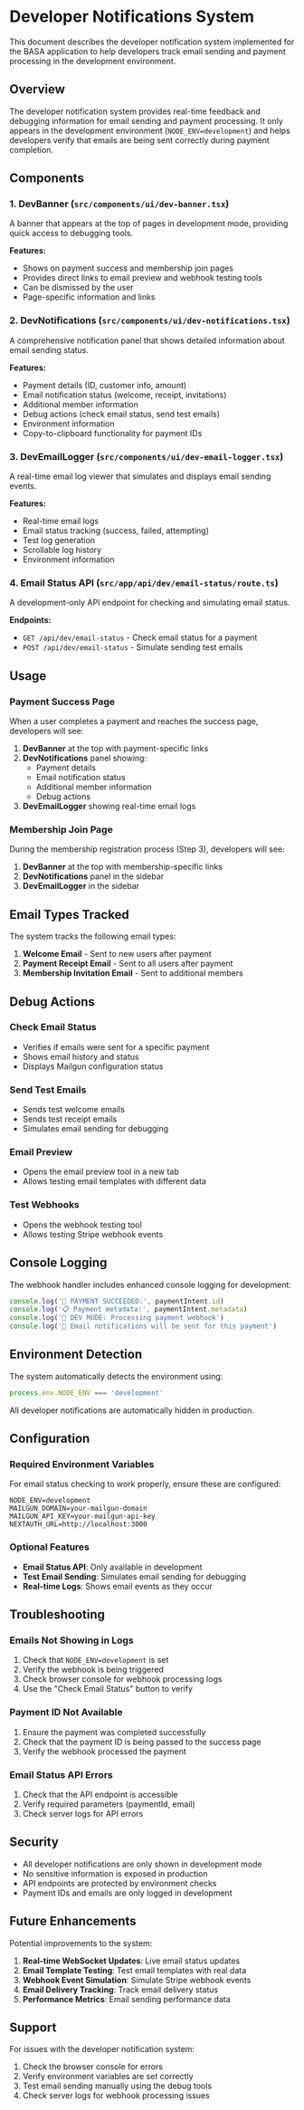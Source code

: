 # Developer Notifications System

This document describes the developer notification system implemented for the BASA application to help developers track email sending and payment processing in the development environment.

## Overview

The developer notification system provides real-time feedback and debugging information for email sending and payment processing. It only appears in the development environment (`NODE_ENV=development`) and helps developers verify that emails are being sent correctly during payment completion.

## Components

### 1. DevBanner (`src/components/ui/dev-banner.tsx`)

A banner that appears at the top of pages in development mode, providing quick access to debugging tools.

**Features:**
- Shows on payment success and membership join pages
- Provides direct links to email preview and webhook testing tools
- Can be dismissed by the user
- Page-specific information and links

### 2. DevNotifications (`src/components/ui/dev-notifications.tsx`)

A comprehensive notification panel that shows detailed information about email sending status.

**Features:**
- Payment details (ID, customer info, amount)
- Email notification status (welcome, receipt, invitations)
- Additional member information
- Debug actions (check email status, send test emails)
- Environment information
- Copy-to-clipboard functionality for payment IDs

### 3. DevEmailLogger (`src/components/ui/dev-email-logger.tsx`)

A real-time email log viewer that simulates and displays email sending events.

**Features:**
- Real-time email logs
- Email status tracking (success, failed, attempting)
- Test log generation
- Scrollable log history
- Environment information

### 4. Email Status API (`src/app/api/dev/email-status/route.ts`)

A development-only API endpoint for checking and simulating email status.

**Endpoints:**
- `GET /api/dev/email-status` - Check email status for a payment
- `POST /api/dev/email-status` - Simulate sending test emails

## Usage

### Payment Success Page

When a user completes a payment and reaches the success page, developers will see:

1. **DevBanner** at the top with payment-specific links
2. **DevNotifications** panel showing:
   - Payment details
   - Email notification status
   - Additional member information
   - Debug actions
3. **DevEmailLogger** showing real-time email logs

### Membership Join Page

During the membership registration process (Step 3), developers will see:

1. **DevBanner** at the top with membership-specific links
2. **DevNotifications** panel in the sidebar
3. **DevEmailLogger** in the sidebar

## Email Types Tracked

The system tracks the following email types:

1. **Welcome Email** - Sent to new users after payment
2. **Payment Receipt Email** - Sent to all users after payment
3. **Membership Invitation Email** - Sent to additional members

## Debug Actions

### Check Email Status
- Verifies if emails were sent for a specific payment
- Shows email history and status
- Displays Mailgun configuration status

### Send Test Emails
- Sends test welcome emails
- Sends test receipt emails
- Simulates email sending for debugging

### Email Preview
- Opens the email preview tool in a new tab
- Allows testing email templates with different data

### Test Webhooks
- Opens the webhook testing tool
- Allows testing Stripe webhook events

## Console Logging

The webhook handler includes enhanced console logging for development:

```javascript
console.log('🔔 PAYMENT SUCCEEDED:', paymentIntent.id)
console.log('📋 Payment metadata:', paymentIntent.metadata)
console.log('🚀 DEV MODE: Processing payment webhook')
console.log('📧 Email notifications will be sent for this payment')
```

## Environment Detection

The system automatically detects the environment using:

```javascript
process.env.NODE_ENV === 'development'
```

All developer notifications are automatically hidden in production.

## Configuration

### Required Environment Variables

For email status checking to work properly, ensure these are configured:

```env
NODE_ENV=development
MAILGUN_DOMAIN=your-mailgun-domain
MAILGUN_API_KEY=your-mailgun-api-key
NEXTAUTH_URL=http://localhost:3000
```

### Optional Features

- **Email Status API**: Only available in development
- **Test Email Sending**: Simulates email sending for debugging
- **Real-time Logs**: Shows email events as they occur

## Troubleshooting

### Emails Not Showing in Logs

1. Check that `NODE_ENV=development` is set
2. Verify the webhook is being triggered
3. Check browser console for webhook processing logs
4. Use the "Check Email Status" button to verify

### Payment ID Not Available

1. Ensure the payment was completed successfully
2. Check that the payment ID is being passed to the success page
3. Verify the webhook processed the payment

### Email Status API Errors

1. Check that the API endpoint is accessible
2. Verify required parameters (paymentId, email)
3. Check server logs for API errors

## Security

- All developer notifications are only shown in development mode
- No sensitive information is exposed in production
- API endpoints are protected by environment checks
- Payment IDs and emails are only logged in development

## Future Enhancements

Potential improvements to the system:

1. **Real-time WebSocket Updates**: Live email status updates
2. **Email Template Testing**: Test email templates with real data
3. **Webhook Event Simulation**: Simulate Stripe webhook events
4. **Email Delivery Tracking**: Track email delivery status
5. **Performance Metrics**: Email sending performance data

## Support

For issues with the developer notification system:

1. Check the browser console for errors
2. Verify environment variables are set correctly
3. Test email sending manually using the debug tools
4. Check server logs for webhook processing issues 
